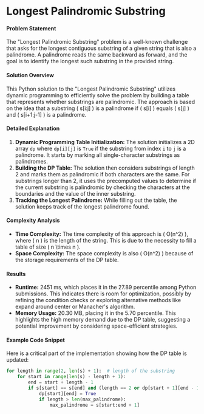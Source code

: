 # Longest Palindromic Substring

#### Problem Statement
The "Longest Palindromic Substring" problem is a well-known challenge that asks for the longest contiguous substring of a given string that is also a palindrome. A palindrome reads the same backward as forward, and the goal is to identify the longest such substring in the provided string.

#### Solution Overview
This Python solution to the "Longest Palindromic Substring" utilizes dynamic programming to efficiently solve the problem by building a table that represents whether substrings are palindromic. The approach is based on the idea that a substring \( s[i:j] \) is a palindrome if \( s[i] \) equals \( s[j] \) and \( s[i+1:j-1] \) is a palindrome.

#### Detailed Explanation
1. **Dynamic Programming Table Initialization:** The solution initializes a 2D array `dp` where `dp[i][j]` is `True` if the substring from index `i` to `j` is a palindrome. It starts by marking all single-character substrings as palindromes.
2. **Building the DP Table:** The solution then considers substrings of length 2 and marks them as palindromic if both characters are the same. For substrings longer than 2, it uses the precomputed values to determine if the current substring is palindromic by checking the characters at the boundaries and the value of the inner substring.
3. **Tracking the Longest Palindrome:** While filling out the table, the solution keeps track of the longest palindrome found.

#### Complexity Analysis
- **Time Complexity:** The time complexity of this approach is \( O(n^2) \), where \( n \) is the length of the string. This is due to the necessity to fill a table of size \( n \times n \).
- **Space Complexity:** The space complexity is also \( O(n^2) \) because of the storage requirements of the DP table.

#### Results
- **Runtime:** 2451 ms, which places it in the 27.89 percentile among Python submissions. This indicates there is room for optimization, possibly by refining the condition checks or exploring alternative methods like expand around center or Manacher's algorithm.
- **Memory Usage:** 20.30 MB, placing it in the 5.70 percentile. This highlights the high memory demand due to the DP table, suggesting a potential improvement by considering space-efficient strategies.

#### Example Code Snippet
Here is a critical part of the implementation showing how the DP table is updated:
```python
for length in range(2, len(s) + 1):  # length of the substring
    for start in range(len(s) - length + 1):
        end = start + length - 1
        if s[start] == s[end] and (length == 2 or dp[start + 1][end - 1]):
            dp[start][end] = True
            if length > len(max_palindrome):
                max_palindrome = s[start:end + 1]
```


